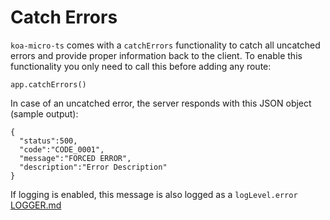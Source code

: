 # Catch Errors

`koa-micro-ts` comes with a `catchErrors` functionality to catch all uncatched errors and provide proper information back to the client. To enable this functionality you only need to call this before adding any route:

```
app.catchErrors()
```

In case of an uncatched error, the server responds with this JSON object (sample output):

```
{
  "status":500,
  "code":"CODE_0001",
  "message":"FORCED ERROR",
  "description":"Error Description"
}
```

If logging is enabled, this message is also logged as a `logLevel.error` [LOGGER.md](LOGGER.md)
